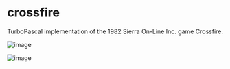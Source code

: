 # crossfire

TurboPascal implementation of the 1982 Sierra On-Line Inc. game Crossfire.

![image](https://github.com/csurgay/crossfire/assets/6297098/99b4df0c-7c1b-40d0-885e-a7b43283f608)

![image](https://github.com/csurgay/crossfire/assets/6297098/eca69212-d5e4-4cab-bdfd-ca6e62324740)
